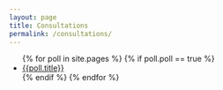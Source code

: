 ```yaml
---
layout: page
title: Consultations
permalink: /consultations/
---
```

<ul>
  {% for poll in site.pages %}
    {% if poll.poll == true %}
      <li><a href="{{ poll.url | prepend: site.baseurl }}">{{poll.title}}</a></li>
    {% endif %}
  {% endfor %}
</ul>
